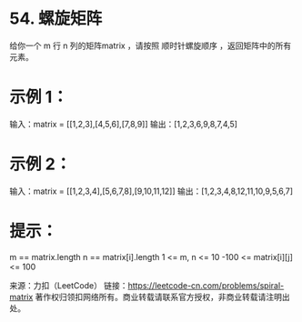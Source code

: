 # 54. 螺旋矩阵

给你一个 m 行 n 列的矩阵matrix ，请按照 顺时针螺旋顺序 ，返回矩阵中的所有元素。


# 示例 1：

输入：matrix = [[1,2,3],[4,5,6],[7,8,9]]
输出：[1,2,3,6,9,8,7,4,5]

# 示例 2：

输入：matrix = [[1,2,3,4],[5,6,7,8],[9,10,11,12]]
输出：[1,2,3,4,8,12,11,10,9,5,6,7]

# 提示：

m == matrix.length
n == matrix[i].length
1 <= m, n <= 10
-100 <= matrix[i][j] <= 100

来源：力扣（LeetCode）
链接：https://leetcode-cn.com/problems/spiral-matrix
著作权归领扣网络所有。商业转载请联系官方授权，非商业转载请注明出处。